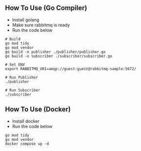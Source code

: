 ## How To Use (Go Compiler)
- Install golang
- Make sure rabbitmq is ready
- Run the code below
```
# Build
go mod tidy
go mod vendor
go build -o publisher ./publisher/publisher.go
go build -o subscriber ./subscriber/subscriber.go

# Set ENV
export RABBITMQ_URI=amqp://guest:guest@rabbitmq-sample:5672/

# Run Publisher
./publisher

# Run Subscriber
./subscriber
```

## How To Use (Docker)
- Install docker
- Run the code below
```
go mod tidy
go mod vendor
docker compose up -d
```